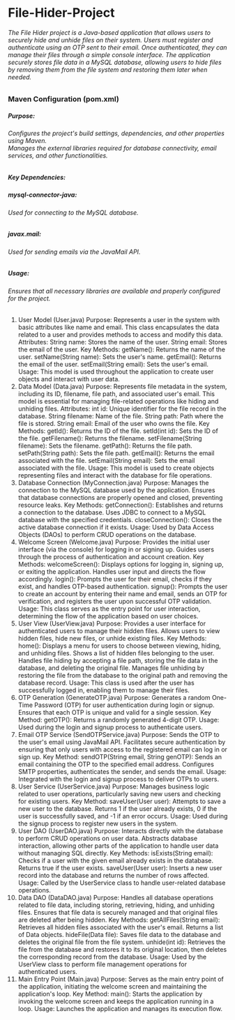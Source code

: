 # File-Hider-Project

<h6>The File Hider project is a Java-based application that allows users to securely hide and unhide files on their system. Users must register and authenticate using an OTP sent to their email. Once authenticated, they can manage their files through a simple console interface. The application securely stores file data in a MySQL database, allowing users to hide files by removing them from the file system and restoring them later when needed.</h6>

<h3>Maven Configuration (pom.xml)</h3>
<h5>Purpose:</h5>
<h6>Configures the project's build settings, dependencies, and other properties using Maven.<br>
Manages the external libraries required for database connectivity, email services, and other functionalities.</h6>

<h5>Key Dependencies:<h5>
<h5>mysql-connector-java: </h5><h6>Used for connecting to the MySQL database.</h6>
<h5>javax.mail:</h5> <h6>Used for sending emails via the JavaMail API.</h6>
<h5>Usage: </h5><h6>Ensures that all necessary libraries are available and properly configured for the project.</h6>

1. User Model (User.java)
Purpose:
Represents a user in the system with basic attributes like name and email.
This class encapsulates the data related to a user and provides methods to access and modify this data.
Attributes:
String name: Stores the name of the user.
String email: Stores the email of the user.
Key Methods:
getName(): Returns the name of the user.
setName(String name): Sets the user's name.
getEmail(): Returns the email of the user.
setEmail(String email): Sets the user's email.
Usage: This model is used throughout the application to create user objects and interact with user data.
2. Data Model (Data.java)
Purpose:
Represents file metadata in the system, including its ID, filename, file path, and associated user's email.
This model is essential for managing file-related operations like hiding and unhiding files.
Attributes:
int id: Unique identifier for the file record in the database.
String filename: Name of the file.
String path: Path where the file is stored.
String email: Email of the user who owns the file.
Key Methods:
getId(): Returns the ID of the file.
setId(int id): Sets the ID of the file.
getFilename(): Returns the filename.
setFilename(String filename): Sets the filename.
getPath(): Returns the file path.
setPath(String path): Sets the file path.
getEmail(): Returns the email associated with the file.
setEmail(String email): Sets the email associated with the file.
Usage: This model is used to create objects representing files and interact with the database for file operations.
3. Database Connection (MyConnection.java)
Purpose:
Manages the connection to the MySQL database used by the application.
Ensures that database connections are properly opened and closed, preventing resource leaks.
Key Methods:
getConnection(): Establishes and returns a connection to the database.
Uses JDBC to connect to a MySQL database with the specified credentials.
closeConnection(): Closes the active database connection if it exists.
Usage: Used by Data Access Objects (DAOs) to perform CRUD operations on the database.
4. Welcome Screen (Welcome.java)
Purpose:
Provides the initial user interface (via the console) for logging in or signing up.
Guides users through the process of authentication and account creation.
Key Methods:
welcomeScreen(): Displays options for logging in, signing up, or exiting the application. Handles user input and directs the flow accordingly.
login(): Prompts the user for their email, checks if they exist, and handles OTP-based authentication.
signup(): Prompts the user to create an account by entering their name and email, sends an OTP for verification, and registers the user upon successful OTP validation.
Usage: This class serves as the entry point for user interaction, determining the flow of the application based on user choices.
5. User View (UserView.java)
Purpose:
Provides a user interface for authenticated users to manage their hidden files.
Allows users to view hidden files, hide new files, or unhide existing files.
Key Methods:
home(): Displays a menu for users to choose between viewing, hiding, and unhiding files.
Shows a list of hidden files belonging to the user.
Handles file hiding by accepting a file path, storing the file data in the database, and deleting the original file.
Manages file unhiding by restoring the file from the database to the original path and removing the database record.
Usage: This class is used after the user has successfully logged in, enabling them to manage their files.
6. OTP Generation (GenerateOTP.java)
Purpose:
Generates a random One-Time Password (OTP) for user authentication during login or signup.
Ensures that each OTP is unique and valid for a single session.
Key Method:
getOTP(): Returns a randomly generated 4-digit OTP.
Usage: Used during the login and signup process to authenticate users.
7. Email OTP Service (SendOTPService.java)
Purpose:
Sends the OTP to the user's email using JavaMail API.
Facilitates secure authentication by ensuring that only users with access to the registered email can log in or sign up.
Key Method:
sendOTP(String email, String genOTP): Sends an email containing the OTP to the specified email address.
Configures SMTP properties, authenticates the sender, and sends the email.
Usage: Integrated with the login and signup process to deliver OTPs to users.
8. User Service (UserService.java)
Purpose:
Manages business logic related to user operations, particularly saving new users and checking for existing users.
Key Method:
saveUser(User user): Attempts to save a new user to the database. Returns 1 if the user already exists, 0 if the user is successfully saved, and -1 if an error occurs.
Usage: Used during the signup process to register new users in the system.
9. User DAO (UserDAO.java)
Purpose:
Interacts directly with the database to perform CRUD operations on user data.
Abstracts database interaction, allowing other parts of the application to handle user data without managing SQL directly.
Key Methods:
isExists(String email): Checks if a user with the given email already exists in the database. Returns true if the user exists.
saveUser(User user): Inserts a new user record into the database and returns the number of rows affected.
Usage: Called by the UserService class to handle user-related database operations.
10. Data DAO (DataDAO.java)
Purpose:
Handles all database operations related to file data, including storing, retrieving, hiding, and unhiding files.
Ensures that file data is securely managed and that original files are deleted after being hidden.
Key Methods:
getAllFiles(String email): Retrieves all hidden files associated with the user's email. Returns a list of Data objects.
hideFile(Data file): Saves file data to the database and deletes the original file from the file system.
unhide(int id): Retrieves the file from the database and restores it to its original location, then deletes the corresponding record from the database.
Usage: Used by the UserView class to perform file management operations for authenticated users.
11. Main Entry Point (Main.java)
Purpose:
Serves as the main entry point of the application, initiating the welcome screen and maintaining the application's loop.
Key Method:
main(): Starts the application by invoking the welcome screen and keeps the application running in a loop.
Usage: Launches the application and manages its execution flow.
  
